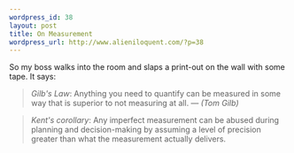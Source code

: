 ```yaml
--- 
wordpress_id: 38
layout: post
title: On Measurement
wordpress_url: http://www.alieniloquent.com/?p=38
---
```

<p>So my boss walks into the room and slaps a print-out on the wall with some tape.  It says:</p>
<blockquote><i>Gilb's Law</i>: Anything you need to quantify can be measured in some way that is superior to not measuring at all.
<i>&mdash; (Tom Gilb)</i>
</blockquote>
<blockquote><i>Kent's corollary</i>: Any imperfect measurement can be abused during planning and decision-making by assuming a level of precision greater than what the measurement actually delivers.</blockquote>
